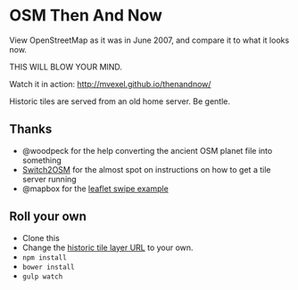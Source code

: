 # OSM Then And Now

View OpenStreetMap as it was in June 2007, and compare it to what it looks now.

THIS WILL BLOW YOUR MIND.

Watch it in action: http://mvexel.github.io/thenandnow/

Historic tiles are served from an old home server. Be gentle.

## Thanks

* @woodpeck for the help converting the ancient OSM planet file into something
* [Switch2OSM](http://switch2osm.org/) for the almost spot on instructions on how to get a tile server running
* @mapbox for the [leaflet swipe example](https://www.mapbox.com/mapbox.js/example/v1.0.0/swipe-layers/)

## Roll your own

* Clone this
* Change the [historic tile layer URL](https://github.com/mvexel/thenandnow/blob/master/app/scripts/main.js#L23) to your own.
* `npm install`
* `bower install`
* `gulp watch`